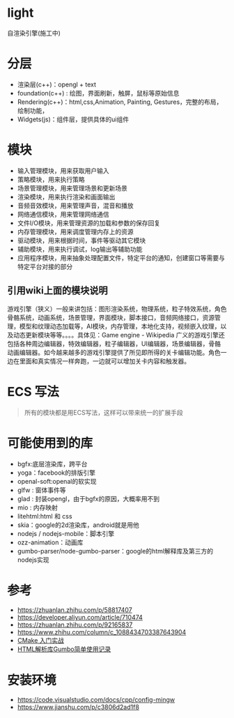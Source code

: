 # light
自渲染引擎(施工中)

# 分层
+ 渲染层(c++)：opengl + text
+ foundation(c++) : 绘图，界面刷新，触屏，鼠标等原始信息
+ Rendering(c++)：html,css,Animation, Painting, Gestures，完整的布局，绘制功能，
+ Widgets(js)：组件层，提供具体的ui组件

# 模块
+ 输入管理模块，用来获取用户输入
+ 策略模块，用来执行策略
+ 场景管理模块，用来管理场景和更新场景
+ 渲染模块，用来执行渲染和画面输出
+ 音频音效模块，用来管理声音，混音和播放
+ 网络通信模块，用来管理网络通信
+ 文件I/O模块，用来管理资源的加载和参数的保存回复
+ 内存管理模块，用来调度管理内存上的资源
+ 驱动模块，用来根据时间，事件等驱动其它模块
+ 辅助模块，用来执行调试，log输出等辅助功能
+ 应用程序模块，用来抽象处理配置文件，特定平台的通知，创建窗口等需要与特定平台对接的部分

## 引用wiki上面的模块说明
游戏引擎（狭义）一般来讲包括：图形渲染系统，物理系统，粒子特效系统，角色骨骼系统，动画系统，场景管理，界面模块，脚本接口，音频网络接口，资源管理，模型和纹理动态加载等，AI模块，内存管理，本地化支持，视频嵌入纹理，以及动态更新模块等等。。。。具体见：Game engine - Wikipedia
广义的游戏引擎还包括各种周边编辑器，特效编辑器，粒子编辑器，UI编辑器，场景编辑器，骨骼动画编辑器。如今越来越多的游戏引擎提供了所见即所得的关卡编辑功能。角色一边在里面和真实情况一样奔跑，一边就可以增加关卡内容和触发器。



# ECS 写法
> 所有的模块都是用ECS写法，这样可以带来统一的扩展手段

# 可能使用到的库
 + bgfx:底层渲染库，跨平台
 + yoga：facebook的排版引擎
 + openal-soft:openal的软实现
 + glfw : 窗体事件等
 + glad : 封装opengl，由于bgfx的原因，大概率用不到
 + mio : 内存映射
 + litehtml:html 和 css
 + skia：google的2d渲染库，android就是用他
 + nodejs / nodejs-mobile：脚本引擎
 + ozz-animation：动画库
 + gumbo-parser/node-gumbo-parser：google的html解释库及第三方的nodejs实现


# 参考
+ https://zhuanlan.zhihu.com/p/58817407
+ https://developer.aliyun.com/article/710474
+ https://zhuanlan.zhihu.com/p/92165837
+ https://www.zhihu.com/column/c_1088434703387643904
+ [CMake 入门实战](https://www.hahack.com/codes/cmake)
+ [HTML解析库Gumbo简单使用记录](https://www.cnblogs.com/oloroso/p/9667642.html)

# 安装环境
+ https://code.visualstudio.com/docs/cpp/config-mingw
+ https://www.jianshu.com/p/c3806d2ad1f8


